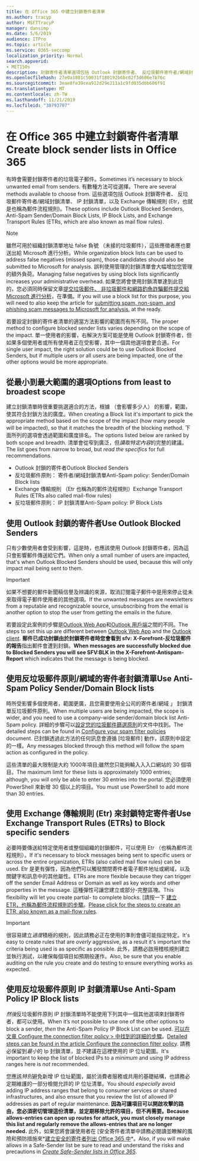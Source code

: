 ```yaml
---
title: 在 Office 365 中建立封鎖寄件者清單
ms.author: tracyp
author: MSFTTracyP
manager: dansimp
ms.date: 5/6/2019
audience: ITPro
ms.topic: article
ms.service: O365-seccomp
localization_priority: Normal
search.appverid:
- MET150s
description: 封鎖寄件者清單選項包括 Outlook 封鎖寄件者、 反垃圾郵件寄件者/網域封鎖清單、 IP 封鎖清單，以及 Exchange 傳輸規則 (Etr) 也稱為郵件流程規則。
ms.openlocfilehash: 27e0a1881c50031f180192b6bc02f3d606e7b76c
ms.sourcegitcommit: 3eae8fe39cea912d29e211a1c9fd035d6b606f91
ms.translationtype: MT
ms.contentlocale: zh-TW
ms.lasthandoff: 11/21/2019
ms.locfileid: "38793707"
---
```

# <a name="create-block-sender-lists-in-office-365"></a><span data-ttu-id="2d614-103">在 Office 365 中建立封鎖寄件者清單</span><span class="sxs-lookup"><span data-stu-id="2d614-103">Create block sender lists in Office 365</span></span>

<span data-ttu-id="2d614-104">有時會需要封鎖寄件者的垃圾電子郵件。</span><span class="sxs-lookup"><span data-stu-id="2d614-104">Sometimes it’s necessary to block unwanted email from senders.</span></span> <span data-ttu-id="2d614-105">有數種方法可從選擇。</span><span class="sxs-lookup"><span data-stu-id="2d614-105">There are several methods available to choose from.</span></span> <span data-ttu-id="2d614-106">這些選項包括 Outlook 封鎖寄件者、 反垃圾郵件寄件者/網域封鎖清單、 IP 封鎖清單，以及 Exchange 傳輸規則 (Etr，也就是也稱為郵件流程規則)。</span><span class="sxs-lookup"><span data-stu-id="2d614-106">These options include Outlook Blocked Senders, Anti-Spam Sender/Domain Block Lists, IP Block Lists, and Exchange Transport Rules (ETRs, which are also known as mail flow rules).</span></span>

> [!NOTE]
> <span data-ttu-id="2d614-107">雖然可用於組織封鎖清單地址 false 負號 （未接的垃圾郵件），這些應徵者應也要送出給 Microsoft 進行分析。</span><span class="sxs-lookup"><span data-stu-id="2d614-107">While organization block lists can be used to address false negatives (missed spam), those candidates should also be submitted to Microsoft for analysis.</span></span> <span data-ttu-id="2d614-108">誤判使用管理的封鎖清單會大幅增加您管理的額外負荷。</span><span class="sxs-lookup"><span data-stu-id="2d614-108">Managing false negatives by using block lists significantly increases your administrative overhead.</span></span> <span data-ttu-id="2d614-109">如果您將會使用封鎖清單達到此目的，您必須同時保留文章[提交垃圾郵件、 非垃圾郵件和網路釣魚詐騙郵件提交給 Microsoft 進行分析](https://docs.microsoft.com/office365/SecurityCompliance/submit-spam-non-spam-and-phishing-scam-messages-to-microsoft-for-analysis)，在準備。</span><span class="sxs-lookup"><span data-stu-id="2d614-109">If you will use a block list for this purpose, you will need to also keep the article for [submitting spam, non-spam, and phishing scam messages to Microsoft for analysis](https://docs.microsoft.com/office365/SecurityCompliance/submit-spam-non-spam-and-phishing-scam-messages-to-microsoft-for-analysis), at the ready.</span></span>

<span data-ttu-id="2d614-110">若要設定封鎖的寄件者清單的適當方法影響的範圍而有所不同。</span><span class="sxs-lookup"><span data-stu-id="2d614-110">The proper method to configure blocked sender lists varies depending on the scope of the impact.</span></span> <span data-ttu-id="2d614-111">單一使用者的影響，右解決方案可能是使用 Outlook 封鎖寄件者，但如果多個使用者或所有使用者正在受影響，其中一個其他選項會更合適。</span><span class="sxs-lookup"><span data-stu-id="2d614-111">For single user impact, the right solution could be to use Outlook Blocked Senders, but if multiple users or all users are being impacted, one of the other options would be more appropriate.</span></span>

## <a name="options-from-least-to-broadest-scope"></a><span data-ttu-id="2d614-112">從最小到最大範圍的選項</span><span class="sxs-lookup"><span data-stu-id="2d614-112">Options from least to broadest scope</span></span>

<span data-ttu-id="2d614-113">建立封鎖清單時很重要挑選適合的方法，根據 （會影響多少人） 的影響，範圍，使其符合封鎖方法的廣度。</span><span class="sxs-lookup"><span data-stu-id="2d614-113">When creating a Block list it's important to pick the appropriate method based on the scope of the impact (how many people will be impacted), so that it matches the breadth of the blocking method.</span></span> <span data-ttu-id="2d614-114">下面所列的選項會透過範圍和廣度排名。</span><span class="sxs-lookup"><span data-stu-id="2d614-114">The options listed below are ranked by both scope and breadth.</span></span> <span data-ttu-id="2d614-115">清單會從窄到廣泛，但*讀取特定內容*的完整的建議。</span><span class="sxs-lookup"><span data-stu-id="2d614-115">The list goes from narrow to broad, but *read the specifics* for full recommendations.</span></span>

- <span data-ttu-id="2d614-116">Outlook 封鎖的寄件者</span><span class="sxs-lookup"><span data-stu-id="2d614-116">Outlook Blocked Senders</span></span>
- <span data-ttu-id="2d614-117">反垃圾郵件原則： 寄件者/網域封鎖清單</span><span class="sxs-lookup"><span data-stu-id="2d614-117">Anti-Spam policy: Sender/Domain Block lists</span></span>
- <span data-ttu-id="2d614-118">Exchange 傳輸規則 （Etr 也稱為的郵件流程規則）</span><span class="sxs-lookup"><span data-stu-id="2d614-118">Exchange Transport Rules (ETRs also called mail-flow rules)</span></span>
- <span data-ttu-id="2d614-119">反垃圾郵件原則： IP 封鎖清單</span><span class="sxs-lookup"><span data-stu-id="2d614-119">Anti-Spam policy: IP Block Lists</span></span>

## <a name="use-outlook-blocked-senders"></a><span data-ttu-id="2d614-120">使用 Outlook 封鎖的寄件者</span><span class="sxs-lookup"><span data-stu-id="2d614-120">Use Outlook Blocked Senders</span></span>

<span data-ttu-id="2d614-121">只有少數使用者會受到影響，這是時，也應該使用 Outlook 封鎖寄件者，因為這只會影響郵件傳送給它們。</span><span class="sxs-lookup"><span data-stu-id="2d614-121">When only a small number of users are impacted, that's when Outlook Blocked Senders should be used, because this will only impact mail being sent to them.</span></span>

> [!IMPORTANT]
> <span data-ttu-id="2d614-122">如果不想要的郵件新聞稿信譽及辨識的來源，取消訂閱電子郵件中是用來停止從未來取得電子郵件使用者的其他選項。</span><span class="sxs-lookup"><span data-stu-id="2d614-122">If the unwanted messages are newsletters from a reputable and recognizable source, unsubscribing from the email is another option to stop the user from getting the emails in the future.</span></span>

<span data-ttu-id="2d614-123">若要設定此案例的步驟是[Outlook Web App](https://support.office.com/article/block-or-allow-junk-email-settings-48c9f6f7-2309-4f95-9a4d-de987e880e46)和[Outlook 用戶端](https://support.office.com/article/overview-of-the-junk-email-filter-5ae3ea8e-cf41-4fa0-b02a-3b96e21de089)之間的不同。</span><span class="sxs-lookup"><span data-stu-id="2d614-123">The steps to set this up are different between [Outlook Web App](https://support.office.com/article/block-or-allow-junk-email-settings-48c9f6f7-2309-4f95-9a4d-de987e880e46) and the [Outlook client](https://support.office.com/article/overview-of-the-junk-email-filter-5ae3ea8e-cf41-4fa0-b02a-3b96e21de089).</span></span> <span data-ttu-id="2d614-124">**郵件已成功封鎖由於封鎖寄件者時您會看到 sfv: X-Forefront-反垃圾郵件的報告**指出郵件會遭到封鎖。</span><span class="sxs-lookup"><span data-stu-id="2d614-124">**When messages are successfully blocked due to Blocked Senders you will see SFV:BLK in the X-Forefront-Antispam-Report** which indicates that the message is being blocked.</span></span>

## <a name="use-anti-spam-policy-senderdomain-block-lists"></a><span data-ttu-id="2d614-125">使用反垃圾郵件原則/網域的寄件者封鎖清單</span><span class="sxs-lookup"><span data-stu-id="2d614-125">Use Anti-Spam Policy Sender/Domain Block lists</span></span>

<span data-ttu-id="2d614-126">時所受影響多個使用者，範圍更廣，且您需要使用全公司的寄件者/網域 」 封鎖清單反垃圾郵件原則。</span><span class="sxs-lookup"><span data-stu-id="2d614-126">When multiple users are being impacted, the scope is wider, and you need to use a company-wide sender/domain block list Anti-Spam policy.</span></span> <span data-ttu-id="2d614-127">詳細的步驟可以[設定您的垃圾郵件篩選原則](https://docs.microsoft.com/office365/securitycompliance/configure-your-spam-filter-policies)的文件中找到。</span><span class="sxs-lookup"><span data-stu-id="2d614-127">The detailed steps can be found in [Configure your spam filter policies](https://docs.microsoft.com/office365/securitycompliance/configure-your-spam-filter-policies) document.</span></span> <span data-ttu-id="2d614-128">已封鎖透過此方法的任何訊息會遵循 [垃圾郵件] 動作，該原則中設定的一樣。</span><span class="sxs-lookup"><span data-stu-id="2d614-128">Any messages blocked through this method will follow the spam action as configured in the policy.</span></span>

<span data-ttu-id="2d614-129">這些清單的最大限制是大約 1000年項目;雖然您只能夠輸入入入口網站的 30 個項目。</span><span class="sxs-lookup"><span data-stu-id="2d614-129">The maximum limit for these lists is approximately 1000 entries; although, you will only be able to enter 30 entries into the portal.</span></span> <span data-ttu-id="2d614-130">您必須使用 PowerShell 來新增 30 個以上的項目。</span><span class="sxs-lookup"><span data-stu-id="2d614-130">You must use PowerShell to add more than 30 entries.</span></span>

## <a name="use-exchange-transport-rules-etrs-to-block-specific-senders"></a><span data-ttu-id="2d614-131">使用 Exchange 傳輸規則 (Etr) 來封鎖特定寄件者</span><span class="sxs-lookup"><span data-stu-id="2d614-131">Use Exchange Transport Rules (ETRs) to Block specific senders</span></span>

<span data-ttu-id="2d614-132">必要時要傳送給特定使用者或整個組織的封鎖郵件，可以使用 Etr （也稱為郵件流程規則）。</span><span class="sxs-lookup"><span data-stu-id="2d614-132">If it's necessary to block messages being sent to specific users or across the entire organization, ETRs (also called mail flow rules) can be used.</span></span> <span data-ttu-id="2d614-133">Etr 是更有彈性，因為他們可以觸發關閉寄件者電子郵件地址或網域，以及關鍵字和訊息中的其他屬性。</span><span class="sxs-lookup"><span data-stu-id="2d614-133">ETRs are more flexible because they can trigger off the sender Email Address or Domain as well as key words and other properties  in the message.</span></span> <span data-ttu-id="2d614-134">這種彈性可讓您建立或部分-完整區塊。</span><span class="sxs-lookup"><span data-stu-id="2d614-134">This flexibility will let you create partial- to complete blocks.</span></span> <span data-ttu-id="2d614-135">[請按一下 [建立 ETR，也稱為郵件流程規則的步驟](https://docs.microsoft.com/office365/SecurityCompliance/use-mail-flow-rules-to-set-the-spam-confidence-level-scl-in-messages)。</span><span class="sxs-lookup"><span data-stu-id="2d614-135">[Please click for the steps to create an ETR, also known as a mail-flow rules](https://docs.microsoft.com/office365/SecurityCompliance/use-mail-flow-rules-to-set-the-spam-confidence-level-scl-in-messages).</span></span>

> [!IMPORTANT]
> <span data-ttu-id="2d614-136">很容易建立*過度*積極的規則，因此請務必正在使用的準則會儘可能指定特定。</span><span class="sxs-lookup"><span data-stu-id="2d614-136">It's easy to create rules that are *overly* aggressive, as a result it's important the criteria being used is as specific as possible.</span></span> <span data-ttu-id="2d614-137">此外，請務必啟用稽核規則建立並執行測試，以確保每個項目如預期般運作。</span><span class="sxs-lookup"><span data-stu-id="2d614-137">Also, be sure that you enable auditing on the rule you create and do testing to ensure everything works as expected.</span></span>

## <a name="use-anti-spam-policy-ip-block-lists"></a><span data-ttu-id="2d614-138">使用反垃圾郵件原則 IP 封鎖清單</span><span class="sxs-lookup"><span data-stu-id="2d614-138">Use Anti-Spam Policy IP Block lists</span></span>

<span data-ttu-id="2d614-139">*然後*反垃圾郵件原則 IP 封鎖清單時不能使用下列其中一個其他選項來封鎖寄件者，都可以使用。</span><span class="sxs-lookup"><span data-stu-id="2d614-139">When it’s not possible to use one of the other options to block a sender, *then* the Anti-Spam Policy IP Block List can be used.</span></span> <span data-ttu-id="2d614-140">[可以在文章 Configure the connection filter policy > 中找到的詳細的步驟](https://docs.microsoft.com/office365/securitycompliance/configure-the-connection-filter-policy)。</span><span class="sxs-lookup"><span data-stu-id="2d614-140">[Detailed steps can be found in the article Configure the connection filter policy](https://docs.microsoft.com/office365/securitycompliance/configure-the-connection-filter-policy).</span></span> <span data-ttu-id="2d614-141">請務必保留到*最小*的 Ip 封鎖清單，並*不*建議在這裡使用的 IP 位址範圍。</span><span class="sxs-lookup"><span data-stu-id="2d614-141">It's important to keep the list of blocked IPs to a *minimum* and using IP address ranges here is *not* recommended.</span></span>

<span data-ttu-id="2d614-142">您應該*特別*避免新增 IP 位址範圍，屬於消費者服務或共用的基礎結構，也請務必定期維護的一部分檢閱允許的 IP 位址清單。</span><span class="sxs-lookup"><span data-stu-id="2d614-142">You should *especially* avoid adding IP address ranges that belong to consumer services or shared infrastructures, and also ensure that you review the list of allowed IP addresses as part of regular maintenance.</span></span> <span data-ttu-id="2d614-143">**因為可讓項目可以開啟攻擊的路由，您必須密切管理這份清單，並定期移除允許的項目，但不再需要。**</span><span class="sxs-lookup"><span data-stu-id="2d614-143">**Because allows-entries can open up routes for attack, you must closely manage this list and regularly remove the allows-entries that are no longer needed.**</span></span> <span data-ttu-id="2d614-144">此外，如果您將會讓使用者在 [安全寄件者清單中請務必閱讀並瞭解的風險和預防措施來*[建立安全的寄件者列出 Office 365 中](create-safe-sender-lists-in-office-365.md)*。</span><span class="sxs-lookup"><span data-stu-id="2d614-144">Also, if you will make allows in a Safe-Sender list be sure to read and understand the risks and precautions in *[Create Safe-Sender lists in Office 365](create-safe-sender-lists-in-office-365.md)*.</span></span>
